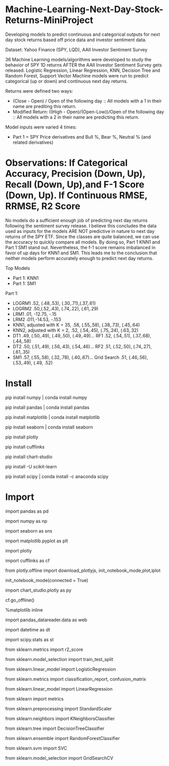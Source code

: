 # Machine-Learning-Next-Day-Stock-Returns-MiniProject
Developing models to predict continuous and categorical outputs for next day stock returns based off price data and investor sentiment data.

Dataset: Yahoo Finance (SPY, LQD), AAII Investor Sentiment Survey

36 Machine Learning models/algorithms were developed to study the behavior of SPY 1D returns AFTER the AAII Investor Sentiment Survey gets released.
Logistic Regression, Linear Regression, KNN, Decision Tree and Random Forest, Support Vector Machine models were run to predict categorical (up or down) and continuous next day returns.

Returns were defined two ways:
- (Close - Open) / Open of the following day :: All models with a 1 in their name are prediting this return.
- Modified Return: ((High - Open)/(Open-Low))/Open of the following day :: All models with a 2 in their name are predicting this return.

Model inputs were varied 4 times:
- Part 1 = SPY Price derivatives and Bull %, Bear %, Neutral % (and related derivatives)


# Observations: If Categorical Accuracy, Precision (Down, Up), Recall (Down, Up),and F-1 Score (Down, Up). If Continuous RMSE, RRMSE, R2 Score

No models do a sufficient enough job of predicting next day returns following the sentiment survey release. I believe this concludes the data used as inputs for the models ARE NOT predictive in nature to next day returns of the SPY ETF. Since the classes are quite balanced, we can use the accuracy to quickly compare all models.
By doing so, Part 1 KNN1 and Part 1 SM1 stand out. Nevertheless, the f-1 score remains imbalanced in favor of up days for KNN1 and SM1. This leads me to the conclusion that neither models 
perform accurately enough to predict next day returns.

Top Models
- Part 1: KNN1
- Part 1: SM1


Part 1:
- LOGRM1 .52, (.48,.53), (.30,.71),(.37,.61)
- LOGRM2 .50,(.52,.43), (.74,.22), (.61,.29)
- LRM1 .01, -12.75, -.15
- LRM2 .011,-14.53, -.153
- KNN1, adjusted with K = 35, .58, (.55,.58), (.38,.73), (.45,.64)
- KNN2, adjusted with K = 2, .52, (.54,.45), (.75,.24), (.63,.32)
- DT1 .49, (.50,.49), (.49,.50), (.49,.49)... RF1 .52, (.54,.51), (.37,.68), (.44,.58)
- DT2 .50, (.51,.49), (.56,.43), (.54,.46)... RF2 .51, (.52,.50), (.74,.27), (.61,.35)
- SM1 .57, (.55,.58), (.32,.78), (.40,.67)... Grid Search .51, (.46,.56), (.53,.49), (.49, .52)

# Install
pip install numpy | conda install numpy

pip install pandas | conda install pandas

pip install matplotlib | conda install matplotlib

pip install seaborn | conda install seaborn

pip install plotly

pip install cufflinks

pip install chart-studio

pip install -U scikit-learn

pip install scipy | conda install -c anaconda scipy

# Import
import pandas as pd

import numpy as np

import seaborn as sns

import matplotlib.pyplot as plt

import plotly

import cufflinks as cf

from plotly.offline import download_plotlyjs, init_notebook_mode,plot,iplot

init_notebook_mode(connected = True)

import chart_studio.plotly as py

cf.go_offline()

%matplotlib inline

import pandas_datareader.data as web

import datetime as dt

import scipy.stats as st

from sklearn.metrics import r2_score 

from sklearn.model_selection import train_test_split

from sklearn.linear_model import LogisticRegression

from sklearn.metrics import classification_report, confusion_matrix

from sklearn.linear_model import LinearRegression

from sklearn import metrics

from sklearn.preprocessing import StandardScaler

from sklearn.neighbors import KNeighborsClassifier

from sklearn.tree import DecisionTreeClassifier

from sklearn.ensemble import RandomForestClassifier

from sklearn.svm import SVC

from sklearn.model_selection import GridSearchCV
